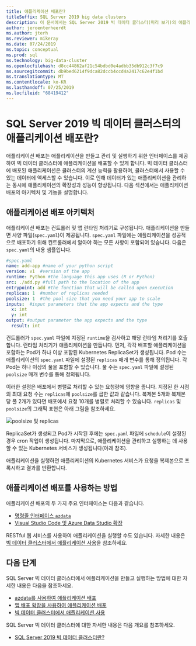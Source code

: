 ```yaml
---
title: 애플리케이션 배포란?
titleSuffix: SQL Server 2019 big data clusters
description: 이 문서에서는 SQL Server 2019 빅 데이터 클러스터(미리 보기)의 애플리케이션 배포를 설명합니다.
author: jeroenterheerdt
ms.author: jterh
ms.reviewer: mikeray
ms.date: 07/24/2019
ms.topic: conceptual
ms.prod: sql
ms.technology: big-data-cluster
ms.openlocfilehash: d8cc44862af21c54bdbd0e4adbb35db912c3f7c9
ms.sourcegitcommit: db9bed6214f9dca82dccb4ccd4a2417c62e4f1bd
ms.translationtype: MT
ms.contentlocale: ko-KR
ms.lasthandoff: 07/25/2019
ms.locfileid: "68419412"
---
```

# <a name="what-is-application-deployment-on-a-sql-server-2019-big-data-cluster"></a>SQL Server 2019 빅 데이터 클러스터의 애플리케이션 배포란?

애플리케이션 배포는 애플리케이션을 만들고 관리 및 실행하기 위한 인터페이스를 제공하여 빅 데이터 클러스터에 애플리케이션을 배포할 수 있게 합니다. 빅 데이터 클러스터에 배포된 애플리케이션은 클러스터의 계산 능력을 활용하며, 클러스터에서 사용할 수 있는 데이터에 액세스할 수 있습니다. 이로 인해 데이터가 있는 애플리케이션을 관리하는 동시에 애플리케이션의 확장성과 성능이 향상됩니다.
다음 섹션에서는 애플리케이션 배포의 아키텍처 및 기능을 설명합니다.

## <a name="application-deployment-architecture"></a>애플리케이션 배포 아키텍처

애플리케이션 배포는 컨트롤러 및 앱 런타임 처리기로 구성됩니다. 애플리케이션을 만들면 사양 파일(`spec.yaml`)이 제공됩니다. `spec.yaml` 파일에는 애플리케이션을 성공적으로 배포하기 위해 컨트롤러에서 알아야 하는 모든 사항이 포함되어 있습니다. 다음은 `spec.yaml`의 내용 샘플입니다.

```yaml
#spec.yaml
name: add-app #name of your python script
version: v1  #version of the app
runtime: Python #the language this app uses (R or Python)
src: ./add.py #full path to the location of the app
entrypoint: add #the function that will be called upon execution
replicas: 1  #number of replicas needed
poolsize: 1  #the pool size that you need your app to scale
inputs:  #input parameters that the app expects and the type
  x: int
  y: int
output: #output parameter the app expects and the type
  result: int
```

컨트롤러가 `spec.yaml` 파일에 지정된 `runtime`을 검사하고 해당 런타임 처리기를 호출합니다. 런타임 처리기가 애플리케이션을 만듭니다. 먼저, 각각 배포할 애플리케이션을 포함하는 Pod가 하나 이상 포함된 Kubernetes ReplicaSet가 생성됩니다. Pod 수는 애플리케이션의 `spec.yaml` 파일에 설정된 `replicas` 매개 변수를 통해 정의됩니다. 각 Pod는 하나 이상의 풀을 포함할 수 있습니다. 풀 수는 `spec.yaml` 파일에 설정된 `poolsize` 매개 변수를 통해 정의됩니다.

이러한 설정은 배포에서 병렬로 처리할 수 있는 요청량에 영향을 줍니다. 지정된 한 시점의 최대 요청 수는 `replicas`에 `poolsize`를 곱한 값과 같습니다. 복제본 5개와 복제본당 풀 2개가 있다면 배포에서 요청 10개를 병렬로 처리할 수 있습니다. `replicas` 및 `poolsize`의 그래픽 표현은 아래 그림을 참조하세요.

![poolsize 및 replicas](media/big-data-cluster-create-apps/poolsize-vs-replicas.png)

ReplicaSet가 생성되고 Pod가 시작된 후에는 `spec.yaml` 파일에 `schedule`이 설정된 경우 cron 작업이 생성됩니다. 마지막으로, 애플리케이션을 관리하고 실행하는 데 사용할 수 있는 Kubernetes 서비스가 생성됩니다(아래 참조).

애플리케이션을 실행하면 애플리케이션의 Kubernetes 서비스가 요청을 복제본으로 프록시하고 결과를 반환합니다.

## <a name="how-to-work-with-application-deployment"></a>애플리케이션 배포를 사용하는 방법

애플리케이션 배포의 두 가지 주요 인터페이스는 다음과 같습니다. 
- [명령줄 인터페이스 `azdata`](big-data-cluster-create-apps.md)
- [Visual Studio Code 및 Azure Data Studio 확장](app-deployment-extension.md)

RESTful 웹 서비스를 사용하여 애플리케이션을 실행할 수도 있습니다. 자세한 내용은 [빅 데이터 클러스터에서 애플리케이션 사용](big-data-cluster-consume-apps.md)을 참조하세요.

## <a name="next-steps"></a>다음 단계

SQL Server 빅 데이터 클러스터에서 애플리케이션을 만들고 실행하는 방법에 대한 자세한 내용은 다음을 참조하세요.

- [azdata를 사용하여 애플리케이션 배포](big-data-cluster-create-apps.md)
- [앱 배포 확장을 사용하여 애플리케이션 배포](app-deployment-extension.md)
- [빅 데이터 클러스터에서 애플리케이션 사용](big-data-cluster-consume-apps.md)

SQL Server 빅 데이터 클러스터에 대한 자세한 내용은 다음 개요를 참조하세요.

- [SQL Server 2019 빅 데이터 클러스터란?](big-data-cluster-overview.md)
